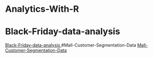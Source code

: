 # Analytics-With-R
# Black-Friday-data-analysis
<a href="http://rpubs.com/ghorai77/507576">Black-Friday-data-analysis </a>
#Mall-Customer-Segmentation-Data
<a href="http://rpubs.com/ghorai77/505252">Mall-Customer-Segmentation-Data</a>

